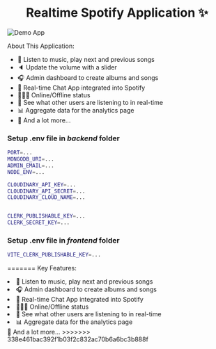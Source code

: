 
<h1 align="center">Realtime Spotify Application ✨</h1>

![Demo App](/frontend/public/screenshot-for-readme.png)

About This Application:

-   🎸 Listen to music, play next and previous songs
-   🔈 Update the volume with a slider
-   🎧 Admin dashboard to create albums and songs
-   💬 Real-time Chat App integrated into Spotify
-   👨🏼‍💼 Online/Offline status
-   👀 See what other users are listening to in real-time
-   📊 Aggregate data for the analytics page
-   🚀 And a lot more...

### Setup .env file in _backend_ folder

```bash
PORT=...
MONGODB_URI=...
ADMIN_EMAIL=...
NODE_ENV=...

CLOUDINARY_API_KEY=...
CLOUDINARY_API_SECRET=...
CLOUDINARY_CLOUD_NAME=...


CLERK_PUBLISHABLE_KEY=...
CLERK_SECRET_KEY=...
```

### Setup .env file in _frontend_ folder

```bash
VITE_CLERK_PUBLISHABLE_KEY=...
```
=======
Key Features:
<br>
<li>🎸 Listen to music, play next and previous songs<br>
<li>🎧 Admin dashboard to create albums and songs<br>
<li>💬 Real-time Chat App integrated into Spotify<br>
<li>👨🏼‍💼 Online/Offline status<br>
<li>👀 See what other users are listening to in real-time<br>
<li>📊 Aggregate data for the analytics page<br>
🚀 And a lot more...
>>>>>>> 338e461bac392f1b03f2c832ac70b6a6bc3b888f
